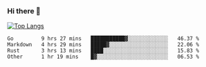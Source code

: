 ### Hi there 👋

<!--
**3Xpl0it3r/3Xpl0it3r** is a ✨ _special_ ✨ repository because its `README.md` (this file) appears on your GitHub profile.

Here are some ideas to get you started:

- 🔭 I’m currently working on ...
- 🌱 I’m currently learning ...
- 👯 I’m looking to collaborate on ...
- 🤔 I’m looking for help with ...
- 💬 Ask me about ...
- 📫 How to reach me: ...
- 😄 Pronouns: ...
- ⚡ Fun fact: ...
-->


[![Top Langs](https://github-readme-stats.vercel.app/api/top-langs/?username=3Xpl0it3r&layout=compact)](https://github.com/3Xpl0it3r/3Xpl0it3r)

<!--START_SECTION:waka-->

```text
Go         9 hrs 27 mins   ███████████▓░░░░░░░░░░░░░   46.37 %
Markdown   4 hrs 29 mins   █████▓░░░░░░░░░░░░░░░░░░░   22.06 %
Rust       3 hrs 13 mins   ████░░░░░░░░░░░░░░░░░░░░░   15.83 %
Other      1 hr 19 mins    █▓░░░░░░░░░░░░░░░░░░░░░░░   06.53 %
```

<!--END_SECTION:waka-->
